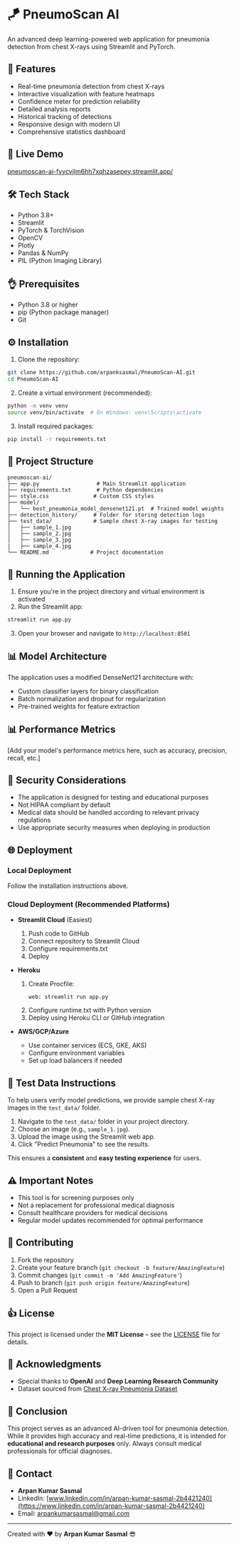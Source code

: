 # 🪁 PneumoScan AI

An advanced deep learning-powered web application for pneumonia detection from chest X-rays using Streamlit and PyTorch.

## 🌟 Features

- Real-time pneumonia detection from chest X-rays
- Interactive visualization with feature heatmaps
- Confidence meter for prediction reliability
- Detailed analysis reports
- Historical tracking of detections
- Responsive design with modern UI
- Comprehensive statistics dashboard

## 🚀 Live Demo
[pneumoscan-ai-fyycvjlm6hh7xqhzasepey.streamlit.app/](https://pneumoscan-ai-fyycvjlm6hh7xqhzasepey.streamlit.app/)

## 🛠️ Tech Stack

- Python 3.8+
- Streamlit
- PyTorch & TorchVision
- OpenCV
- Plotly
- Pandas & NumPy
- PIL (Python Imaging Library)

## 👌 Prerequisites

- Python 3.8 or higher
- pip (Python package manager)
- Git

## ⚙️ Installation

1. Clone the repository:
```bash
git clone https://github.com/arpanksasmal/PneumoScan-AI.git
cd PneumoScan-AI
```

2. Create a virtual environment (recommended):
```bash
python -m venv venv
source venv/bin/activate  # On Windows: venv\Scripts\activate
```

3. Install required packages:
```bash
pip install -r requirements.txt
```

## 💽 Project Structure

```
pneumoscan-ai/
├── app.py                  # Main Streamlit application
├── requirements.txt        # Python dependencies
├── style.css              # Custom CSS styles
├── model/
│   └── best_pneumonia_model_densenet121.pt  # Trained model weights
├── detection_history/     # Folder for storing detection logs
├── test_data/             # Sample chest X-ray images for testing
│   ├── sample_1.jpg
│   ├── sample_2.jpg
│   ├── sample_3.jpg
|   ├── sample_4.jpg
└── README.md             # Project documentation
```

## 🚀 Running the Application

1. Ensure you're in the project directory and virtual environment is activated
2. Run the Streamlit app:
```bash
streamlit run app.py
```
3. Open your browser and navigate to `http://localhost:8501`

## 📊 Model Architecture

The application uses a modified DenseNet121 architecture with:
- Custom classifier layers for binary classification
- Batch normalization and dropout for regularization
- Pre-trained weights for feature extraction

## 📊 Performance Metrics

[Add your model's performance metrics here, such as accuracy, precision, recall, etc.]

## 🔐 Security Considerations

- The application is designed for testing and educational purposes
- Not HIPAA compliant by default
- Medical data should be handled according to relevant privacy regulations
- Use appropriate security measures when deploying in production

## 🌐 Deployment

### Local Deployment
Follow the installation instructions above.

### Cloud Deployment (Recommended Platforms)
- **Streamlit Cloud** (Easiest)
  1. Push code to GitHub
  2. Connect repository to Streamlit Cloud
  3. Configure requirements.txt
  4. Deploy

- **Heroku**
  1. Create Procfile:
     ```
     web: streamlit run app.py
     ```
  2. Configure runtime.txt with Python version
  3. Deploy using Heroku CLI or GitHub integration

- **AWS/GCP/Azure**
  - Use container services (ECS, GKE, AKS)
  - Configure environment variables
  - Set up load balancers if needed

## 📕 Test Data Instructions

To help users verify model predictions, we provide sample chest X-ray images in the `test_data/` folder.

1. Navigate to the `test_data/` folder in your project directory.
2. Choose an image (e.g., `sample_1.jpg`).
3. Upload the image using the Streamlit web app.
4. Click "Predict Pneumonia" to see the results.

This ensures a **consistent** and **easy testing experience** for users.

## ⚠️ Important Notes

- This tool is for screening purposes only
- Not a replacement for professional medical diagnosis
- Consult healthcare providers for medical decisions
- Regular model updates recommended for optimal performance

## 🤝 Contributing

1. Fork the repository
2. Create your feature branch (`git checkout -b feature/AmazingFeature`)
3. Commit changes (`git commit -m 'Add AmazingFeature'`)
4. Push to branch (`git push origin feature/AmazingFeature`)
5. Open a Pull Request

## 👍 License

This project is licensed under the **MIT License** – see the [LICENSE](LICENSE) file for details.

## 👏 Acknowledgments

- Special thanks to **OpenAI** and **Deep Learning Research Community**
- Dataset sourced from [Chest X-ray Pneumonia Dataset](https://www.kaggle.com/datasets/paultimothymooney/chest-xray-pneumonia)

## 📄 Conclusion

This project serves as an advanced AI-driven tool for pneumonia detection. While it provides high accuracy and real-time predictions, it is intended for **educational and research purposes** only. Always consult medical professionals for official diagnoses.

## 📧 Contact

- **Arpan Kumar Sasmal**
- LinkedIn: [www.linkedin.com/in/arpan-kumar-sasmal-2b4421240](https://www.linkedin.com/in/arpan-kumar-sasmal-2b4421240)
- Email: [arpankumarsasmal@gmail.com](mailto:arpankumarsasmal@gmail.com)

---
Created with ❤️ by **Arpan Kumar Sasmal** 😎
